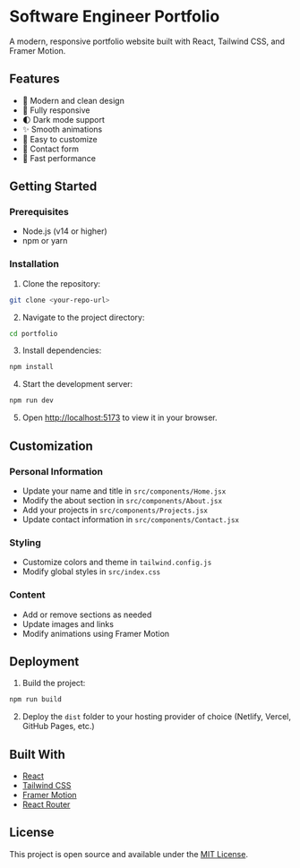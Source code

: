 # Software Engineer Portfolio

A modern, responsive portfolio website built with React, Tailwind CSS, and Framer Motion.

## Features

- 🎨 Modern and clean design
- 📱 Fully responsive
- 🌓 Dark mode support
- ✨ Smooth animations
- 🎯 Easy to customize
- 📝 Contact form
- 🚀 Fast performance

## Getting Started

### Prerequisites

- Node.js (v14 or higher)
- npm or yarn

### Installation

1. Clone the repository:
```bash
git clone <your-repo-url>
```

2. Navigate to the project directory:
```bash
cd portfolio
```

3. Install dependencies:
```bash
npm install
```

4. Start the development server:
```bash
npm run dev
```

5. Open [http://localhost:5173](http://localhost:5173) to view it in your browser.

## Customization

### Personal Information
- Update your name and title in `src/components/Home.jsx`
- Modify the about section in `src/components/About.jsx`
- Add your projects in `src/components/Projects.jsx`
- Update contact information in `src/components/Contact.jsx`

### Styling
- Customize colors and theme in `tailwind.config.js`
- Modify global styles in `src/index.css`

### Content
- Add or remove sections as needed
- Update images and links
- Modify animations using Framer Motion

## Deployment

1. Build the project:
```bash
npm run build
```

2. Deploy the `dist` folder to your hosting provider of choice (Netlify, Vercel, GitHub Pages, etc.)

## Built With

- [React](https://reactjs.org/)
- [Tailwind CSS](https://tailwindcss.com/)
- [Framer Motion](https://www.framer.com/motion/)
- [React Router](https://reactrouter.com/)

## License

This project is open source and available under the [MIT License](LICENSE). 
